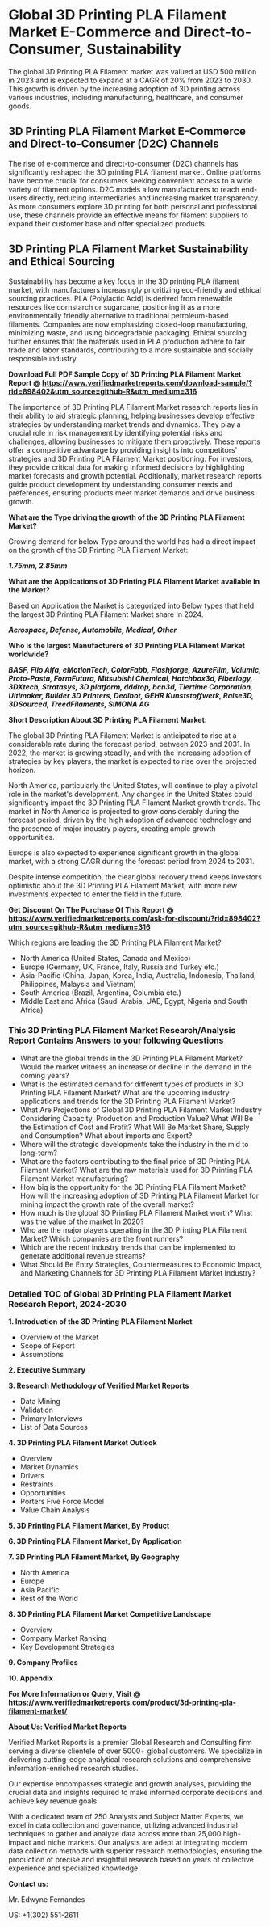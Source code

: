 <h1>Global 3D Printing PLA Filament Market E-Commerce and Direct-to-Consumer, Sustainability</h1><p class=""><p>The global 3D Printing PLA Filament market was valued at USD 500 million in 2023 and is expected to expand at a CAGR of 20% from 2023 to 2030. This growth is driven by the increasing adoption of 3D printing across various industries, including manufacturing, healthcare, and consumer goods.</p><h2>3D Printing PLA Filament Market E-Commerce and Direct-to-Consumer (D2C) Channels</h2><p>The rise of e-commerce and direct-to-consumer (D2C) channels has significantly reshaped the 3D printing PLA filament market. Online platforms have become crucial for consumers seeking convenient access to a wide variety of filament options. D2C models allow manufacturers to reach end-users directly, reducing intermediaries and increasing market transparency. As more consumers explore 3D printing for both personal and professional use, these channels provide an effective means for filament suppliers to expand their customer base and offer specialized products.</p><h2>3D Printing PLA Filament Market Sustainability and Ethical Sourcing</h2><p>Sustainability has become a key focus in the 3D printing PLA filament market, with manufacturers increasingly prioritizing eco-friendly and ethical sourcing practices. PLA (Polylactic Acid) is derived from renewable resources like cornstarch or sugarcane, positioning it as a more environmentally friendly alternative to traditional petroleum-based filaments. Companies are now emphasizing closed-loop manufacturing, minimizing waste, and using biodegradable packaging. Ethical sourcing further ensures that the materials used in PLA production adhere to fair trade and labor standards, contributing to a more sustainable and socially responsible industry.</p></p><p class=""><strong>Download Full PDF Sample Copy of 3D Printing PLA Filament Market Report @ <a href="https://www.verifiedmarketreports.com/download-sample/?rid=898402&utm_source=github-R&utm_medium=316" target="_blank">https://www.verifiedmarketreports.com/download-sample/?rid=898402&utm_source=github-R&utm_medium=316</a></strong></p><p>The importance of&nbsp;3D Printing PLA Filament Market research reports lies in their ability to aid strategic planning, helping businesses develop effective strategies by understanding market trends and dynamics. They play a crucial role in risk management by identifying potential risks and challenges, allowing businesses to mitigate them proactively. These reports offer a competitive advantage by providing insights into competitors' strategies and 3D Printing PLA Filament Market positioning. For investors, they provide critical data for making informed decisions by highlighting market forecasts and growth potential. Additionally, market research reports guide product development by understanding consumer needs and preferences, ensuring products meet market demands and drive business growth.</p><p><strong>What are the&nbsp;Type driving the growth of the 3D Printing PLA Filament Market?</strong></p><p id="" class="">Growing demand for below Type around the world has had a direct impact on the growth of the 3D Printing PLA Filament Market:</p><p class=""><em><strong>1.75mm, 2.85mm</strong></em></p><p class=""><strong>What are the&nbsp;Applications&nbsp;of 3D Printing PLA Filament Market available in the Market?</strong></p><p id="" class="">Based on Application the Market is categorized into Below types that held the largest 3D Printing PLA Filament Market share In 2024.</p><p class=""><em><strong>Aerospace, Defense, Automobile, Medical, Other</strong></em></p><p class=""><strong>Who is the largest Manufacturers of 3D Printing PLA Filament Market worldwide?</strong></p><p><em><strong>BASF, Filo Alfa, eMotionTech, ColorFabb, Flashforge, AzureFilm, Volumic, Proto-Pasta, FormFutura, Mitsubishi Chemical, Hatchbox3d, Fiberlogy, 3DXtech, Stratasys, 3D platform, dddrop, bcn3d, Tiertime Corporation, Ultimaker, Builder 3D Printers, Dedibot, GEHR Kunststoffwerk, Raise3D, 3DSourced, TreedFilaments, SIMONA AG</strong></em></p><p id="" class=""><strong>Short Description About 3D Printing PLA Filament Market:</strong></p><p>The global 3D Printing PLA Filament Market is anticipated to rise at a considerable rate during the forecast period, between 2023 and 2031. In 2022, the market is growing steadily, and with the increasing adoption of strategies by key players, the market is expected to rise over the projected horizon.</p><p>North America, particularly the United States, will continue to play a pivotal role in the market's development. Any changes in the United States could significantly impact the 3D Printing PLA Filament Market growth trends. The market in North America is projected to grow considerably during the forecast period, driven by the high adoption of advanced technology and the presence of major industry players, creating ample growth opportunities.</p><p>Europe is also expected to experience significant growth in the global market, with a strong CAGR during the forecast period from 2024 to 2031.</p><p>Despite intense competition, the clear global recovery trend keeps investors optimistic about the 3D Printing PLA Filament Market, with more new investments expected to enter the field in the future.</p><p id="" class=""><strong>Get Discount On The Purchase Of This Report @ <a href="https://www.verifiedmarketreports.com/ask-for-discount/?rid=898402?utm_source=github-R&utm_medium=316" target="_blank">https://www.verifiedmarketreports.com/ask-for-discount/?rid=898402?utm_source=github-R&utm_medium=316</a></strong></p><p class="">Which regions are leading the 3D Printing PLA Filament Market?</p><ul><li>North America (United States, Canada and Mexico)</li><li>Europe (Germany, UK, France, Italy, Russia and Turkey etc.)</li><li>Asia-Pacific (China, Japan, Korea, India, Australia, Indonesia, Thailand, Philippines, Malaysia and Vietnam)</li><li>South America (Brazil, Argentina, Columbia etc.)</li><li>Middle East and Africa (Saudi Arabia, UAE, Egypt, Nigeria and South Africa)</li></ul><h3 id="" class="">This 3D Printing PLA Filament Market Research/Analysis Report Contains Answers to your following Questions</h3><ul><li>What are the global trends in the 3D Printing PLA Filament Market? Would the market witness an increase or decline in the demand in the coming years?</li><li>What is the estimated demand for different types of products in 3D Printing PLA Filament Market? What are the upcoming industry applications and trends for the 3D Printing PLA Filament Market?</li><li>What Are Projections of Global 3D Printing PLA Filament Market Industry Considering Capacity, Production and Production Value? What Will Be the Estimation of Cost and Profit? What Will Be Market Share, Supply and Consumption? What about imports and Export?</li><li>Where will the strategic developments take the industry in the mid to long-term?</li><li>What are the factors contributing to the final price of 3D Printing PLA Filament Market? What are the raw materials used for 3D Printing PLA Filament Market manufacturing?</li><li>How big is the opportunity for the 3D Printing PLA Filament Market? How will the increasing adoption of 3D Printing PLA Filament Market for mining impact the growth rate of the overall market?</li><li>How much is the global 3D Printing PLA Filament Market worth? What was the value of the market In 2020?</li><li>Who are the major players operating in the 3D Printing PLA Filament Market? Which companies are the front runners?</li><li>Which are the recent industry trends that can be implemented to generate additional revenue streams?</li><li>What Should Be Entry Strategies, Countermeasures to Economic Impact, and Marketing Channels for 3D Printing PLA Filament Market Industry?</li></ul><h3 id="" class="">Detailed TOC of Global 3D Printing PLA Filament Market Research Report, 2024-2030</h3><p id="" class=""><strong>1. Introduction of the 3D Printing PLA Filament Market</strong></p><ul><li>Overview of the Market</li><li>Scope of Report</li><li>Assumptions</li></ul><p id="" class=""><strong>2. Executive Summary</strong></p><p id="" class=""><strong>3. Research Methodology of Verified Market Reports</strong></p><ul><li>Data Mining</li><li>Validation</li><li>Primary Interviews</li><li>List of Data Sources</li></ul><p id="" class=""><strong>4. 3D Printing PLA Filament Market Outlook</strong></p><ul><li>Overview</li><li>Market Dynamics</li><li>Drivers</li><li>Restraints</li><li>Opportunities</li><li>Porters Five Force Model</li><li>Value Chain Analysis</li></ul><p id="" class=""><strong>5. 3D Printing PLA Filament Market, By Product</strong></p><p id="" class=""><strong>6. 3D Printing PLA Filament Market, By Application</strong></p><p id="" class=""><strong>7. 3D Printing PLA Filament Market, By Geography</strong></p><ul><li>North America</li><li>Europe</li><li>Asia Pacific</li><li>Rest of the World</li></ul><p id="" class=""><strong>8. 3D Printing PLA Filament Market Competitive Landscape</strong></p><ul><li>Overview</li><li>Company Market Ranking</li><li>Key Development Strategies</li></ul><p id="" class=""><strong>9. Company Profiles</strong></p><p id="" class=""><strong>10. Appendix</strong></p><p id="" class=""><strong>For More Information or Query, Visit @ <a href="https://www.verifiedmarketreports.com/product/3d-printing-pla-filament-market/" target="_blank">https://www.verifiedmarketreports.com/product/3d-printing-pla-filament-market/</a></strong></p><p id="" class=""><strong>About Us: Verified Market Reports</strong></p><p id="" class="">Verified Market Reports is a premier Global Research and Consulting firm serving a diverse clientele of over 5000+ global customers. We specialize in delivering cutting-edge analytical research solutions and comprehensive information-enriched research studies.</p><p id="" class="">Our expertise encompasses strategic and growth analyses, providing the crucial data and insights required to make informed corporate decisions and achieve key revenue goals.</p><p id="" class="">With a dedicated team of 250 Analysts and Subject Matter Experts, we excel in data collection and governance, utilizing advanced industrial techniques to gather and analyze data across more than 25,000 high-impact and niche markets. Our analysts are adept at integrating modern data collection methods with superior research methodologies, ensuring the production of precise and insightful research based on years of collective experience and specialized knowledge.</p><p id="" class=""><strong>Contact us:</strong></p><p id="" class="">Mr. Edwyne Fernandes</p><p id="" class="">US: +1(302) 551-2611</p>